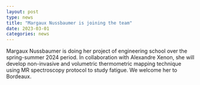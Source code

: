 ```yaml
---
layout: post
type: news
title: "Margaux Nussbaumer is joining the team"
date: 2023-03-01
categories: news
---
```

Margaux Nussbaumer is doing her project of engineering school over the spring-summer 2024 period. In collaboration with Alexandre Xenon, she will develop non-invasive and volumetric thermometric mapping technique using MR spectroscopy protocol to study fatigue. We welcome her to Bordeaux.